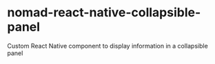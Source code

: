 # nomad-react-native-collapsible-panel
Custom React Native component to display information in a collapsible panel
